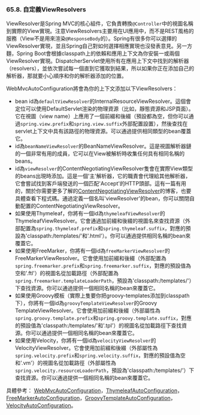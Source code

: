 ### 65.8. 自定義ViewResolvers

ViewResolver是Spring MVC的核心組件，它負責轉換`@Controller`中的視圖名稱到實際的View實現。注意ViewResolvers主要用在UI應用中，而不是REST風格的服務（View不是用來渲染`@ResponseBody`的）。Spring有很多你可以選擇的ViewResolver實現，並且Spring自己對如何選擇相應實現也沒發表意見。另一方麵，Spring Boot會根據classpath上的依賴和應用上下文為你安裝一或兩個ViewResolver實現。DispatcherServlet使用所有在應用上下文中找到的解析器（resolvers），並依次嘗試每一個直到它獲取到結果，所以如果你正在添加自己的解析器，那就要小心順序和你的解析器添加的位置。

WebMvcAutoConfiguration將會為你的上下文添加以下ViewResolvers：

- bean id為`defaultViewResolver`的InternalResourceViewResolver。這個會定位可以使用DefaultServlet渲染的物理資源（比如，靜態資源和JSP頁面）。它在視圖（view name）上應用了一個前綴和後綴（預設都為空，但你可以通過`spring.view.prefix`和`spring.view.suffix`外部配置設置），然後查找在servlet上下文中具有該路徑的物理資源。可以通過提供相同類型的bean覆蓋它。
- id為`beanNameViewResolver`的BeanNameViewResolver。這是視圖解析器鏈的一個非常有用的成員，它可以在View被解析時收集任何具有相同名稱的beans。
- id為`viewResolver`的ContentNegotiatingViewResolver隻會在實際View類型的beans出現時添加。這是一個'主'解析器，它的職責會代理給其他解析器，它會嘗試找到客戶端發送的一個匹配'Accept'的HTTP頭部。這有一篇有用的，關於你需要更多了解的[ContentNegotiatingViewResolver](https://spring.io/blog/2013/06/03/content-negotiation-using-views)的博客，也要具體查看下程式碼。通過定義一個名叫'viewResolver'的bean，你可以關閉自動配置的ContentNegotiatingViewResolver。
- 如果使用Thymeleaf，你將有一個id為`thymeleafViewResolver`的ThymeleafViewResolver。它會通過加前綴和後綴的視圖名來查找資源（外部配置為`spring.thymeleaf.prefix`和`spring.thymeleaf.suffix`，對應的預設為'classpath:/templates/'和'.html'）。你可以通過提供相同名稱的bean來覆蓋它。
- 如果使用FreeMarker，你將有一個id為`freeMarkerViewResolver`的FreeMarkerViewResolver。它會使用加前綴和後綴（外部配置為`spring.freemarker.prefix`和`spring.freemarker.suffix`，對應的預設值為空和'.ftl'）的視圖名從加載路徑（外部配置為`spring.freemarker.templateLoaderPath`，預設為'classpath:/templates/'）下查找資源。你可以通過提供一個相同名稱的bean來覆蓋它。
- 如果使用Groovy模板（實際上隻要你把groovy-templates添加到classpath下），你將有一個id為`groovyTemplateViewResolver`的Groovy TemplateViewResolver。它會使用加前綴和後綴（外部屬性為`spring.groovy.template.prefix`和`spring.groovy.template.suffix`，對應的預設值為'classpath:/templates/'和'.tpl'）的視圖名從加載路徑下查找資源。你可以通過提供一個相同名稱的bean來覆蓋它。
- 如果使用Velocity，你將有一個id為`velocityViewResolver`的VelocityViewResolver。它會使用加前綴和後綴（外部屬性為`spring.velocity.prefix`和`spring.velocity.suffix`，對應的預設值為空和'.vm'）的視圖名從加載路徑（外部屬性為`spring.velocity.resourceLoaderPath`，預設為'classpath:/templates/'）下查找資源。你可以通過提供一個相同名稱的bean來覆蓋它。

具體參考：  [WebMvcAutoConfiguration](http://github.com/spring-projects/spring-boot/tree/master/spring-boot-autoconfigure/src/main/java/org/springframework/boot/autoconfigure/web/WebMvcAutoConfiguration.java)，[ThymeleafAutoConfiguration](http://github.com/spring-projects/spring-boot/tree/master/spring-boot-autoconfigure/src/main/java/org/springframework/boot/autoconfigure/thymeleaf/ThymeleafAutoConfiguration.java)，[FreeMarkerAutoConfiguration](http://github.com/spring-projects/spring-boot/tree/master/spring-boot-autoconfigure/src/main/java/org/springframework/boot/autoconfigure/thymeleaf/ThymeleafAutoConfiguration.java)，[GroovyTemplateAutoConfiguration](http://github.com/spring-projects/spring-boot/tree/master/spring-boot-autoconfigure/src/main/java/org/springframework/boot/autoconfigure/thymeleaf/ThymeleafAutoConfiguration.java)，[VelocityAutoConfiguration](http://github.com/spring-projects/spring-boot/tree/master/spring-boot-autoconfigure/src/main/java/org/springframework/boot/autoconfigure/thymeleaf/ThymeleafAutoConfiguration.java)。
